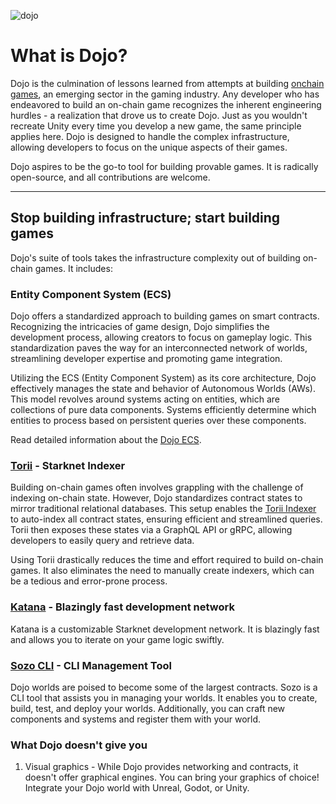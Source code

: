 ![dojo](/Dojo%20-%20Contracts.png)

# What is Dojo?

Dojo is the culmination of lessons learned from attempts at building [onchain games](https://naavik.co/digest/primer-fully-on-chain-gaming), an emerging sector in the gaming industry. Any developer who has endeavored to build an on-chain game recognizes the inherent engineering hurdles - a realization that drove us to create Dojo. Just as you wouldn't recreate Unity every time you develop a new game, the same principle applies here. Dojo is designed to handle the complex infrastructure, allowing developers to focus on the unique aspects of their games.

Dojo aspires to be the go-to tool for building provable games. It is radically open-source, and all contributions are welcome.

---

## Stop building infrastructure; start building games

Dojo's suite of tools takes the infrastructure complexity out of building on-chain games. It includes:

### Entity Component System (ECS)

Dojo offers a standardized approach to building games on smart contracts. Recognizing the intricacies of game design, Dojo simplifies the development process, allowing creators to focus on gameplay logic. This standardization paves the way for an interconnected network of worlds, streamlining developer expertise and promoting game integration.

Utilizing the ECS (Entity Component System) as its core architecture, Dojo effectively manages the state and behavior of Autonomous Worlds (AWs). This model revolves around systems acting on entities, which are collections of pure data components. Systems efficiently determine which entities to process based on persistent queries over these components.

Read detailed information about the [Dojo ECS](/cairo/overview.md).

### [Torii](/toolchain/torii/overview.md) - Starknet Indexer

Building on-chain games often involves grappling with the challenge of indexing on-chain state. However, Dojo standardizes contract states to mirror traditional relational databases. This setup enables the [Torii Indexer](/toolchain/torii/overview.md) to auto-index all contract states, ensuring efficient and streamlined queries. Torii then exposes these states via a GraphQL API or gRPC, allowing developers to easily query and retrieve data.

Using Torii drastically reduces the time and effort required to build on-chain games. It also eliminates the need to manually create indexers, which can be a tedious and error-prone process.

### [Katana](/toolchain/katana/overview.md) - Blazingly fast development network

Katana is a customizable Starknet development network. It is blazingly fast and allows you to iterate on your game logic swiftly.

### [Sozo CLI](/toolchain/sozo/overview.md) - CLI Management Tool

Dojo worlds are poised to become some of the largest contracts. Sozo is a CLI tool that assists you in managing your worlds. It enables you to create, build, test, and deploy your worlds. Additionally, you can craft new components and systems and register them with your world.

### What Dojo doesn't give you

1. Visual graphics - While Dojo provides networking and contracts, it doesn't offer graphical engines. You can bring your graphics of choice! Integrate your Dojo world with Unreal, Godot, or Unity.
